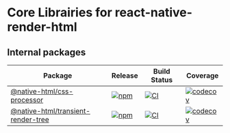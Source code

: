 # Core Librairies for react-native-render-html

## Internal packages

| Package                                                                     | Release                                                                                                                                     | Build Status                                                                                                                                                                                             | Coverage                                                                                                                                                                           |
| --------------------------------------------------------------------------- | ------------------------------------------------------------------------------------------------------------------------------------------- | -------------------------------------------------------------------------------------------------------------------------------------------------------------------------------------------------------- | ---------------------------------------------------------------------------------------------------------------------------------------------------------------------------------- |
| [@native-html/css-processor](packages/css-processor#readme)                 | [![npm](https://img.shields.io/npm/v/@native-html/css-processor)](https://www.npmjs.com/package/@native-html/css-processor)                 | [![CI](https://github.com/native-html/core/workflows/css-processor/badge.svg?branch=master)](https://github.com/native-html/core/actions?query=branch%3Amaster+workflow%3Acss-processor)                 | [![codecov](https://codecov.io/gh/native-html/core/branch/master/graph/badge.svg?flag=css-processor)](https://codecov.io/gh/native-html/core?flag=css-processor)                 |
| [@native-html/transient-render-tree](packages/transient-render-tree#readme) | [![npm](https://img.shields.io/npm/v/@native-html/transient-render-tree)](https://www.npmjs.com/package/@native-html/transient-render-tree) | [![CI](https://github.com/native-html/core/workflows/transient-render-tree/badge.svg?branch=master)](https://github.com/native-html/core/actions?query=branch%3Amaster+workflow%3Atransient-render-tree) | [![codecov](https://codecov.io/gh/native-html/core/branch/master/graph/badge.svg?flag=transient-render-tree)](https://codecov.io/gh/native-html/core?flag=transient-render-tree) |
